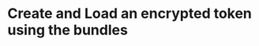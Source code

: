 Create and Load an encrypted token using the bundles
====================================================

